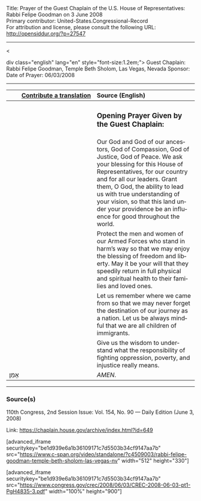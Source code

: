 <html>
<head></head>
<body>
Title: Prayer of the Guest Chaplain of the U.S. House of Representatives: Rabbi Felipe Goodman on 3 June 2008<br />
Primary contributor: United-States.Congressional-Record<br />
For attribution and license, please consult the following URL: <a href="http://opensiddur.org/?p=27547">http://opensiddur.org/?p=27547</a>
<p />
<hr />

&lt;

div class="english" lang="en" style="font-size:1.2em;">
Guest Chaplain: Rabbi Felipe Goodman, Temple Beth Sholom, Las Vegas, Nevada
Sponsor: 
Date of Prayer: 06/03/2008

<hr />

<table style="margin-left: auto;margin-right: auto;" class="draggable">
<thead><tr><th id="x" style="text-align: right;"><a href="/contributing/upload/">Contribute a translation</a></th><th style="text-align: left;">Source (English)</th></tr></thead>
<tbody>
<tr><td style="vertical-align:top;" width="46%">
<div class="liturgy" lang="he">

</span></div></td>
 
<td style="vertical-align:top;" width="53%">
<div class="english" lang="en">
<h3>Opening Prayer Given by the Guest Chaplain:</h3>
</div></td></tr>

<tr><td style="vertical-align:top;" width="46%">
<div class="liturgy" lang="he">

</span></div></td>
 
<td style="vertical-align:top;" width="53%">
<div class="english" lang="en">
Our God and God of our ancestors, 
God of Compassion, 
God of Justice, 
God of Peace. 
We ask your blessing 
for this House of Representatives, 
for our country 
and for all our leaders. 
Grant them, O God, 
the ability to lead us 
with true understanding 
of your vision, 
so that this land under your providence 
be an influence for good 
throughout the world. 
</div></td></tr>


<tr><td style="vertical-align:top;" width="46%">
<div class="liturgy" lang="he">

</span></div></td>
 
<td style="vertical-align:top;" width="53%">
<div class="english" lang="en">
Protect the men and women 
of our Armed Forces 
who stand in harm’s way 
so that we may enjoy the blessing 
of freedom 
and liberty. 
May it be your will that they speedily return 
in full physical and spiritual health 
to their families and loved ones.
</div></td></tr>


<tr><td style="vertical-align:top;" width="46%">
<div class="liturgy" lang="he">

</span></div></td>
 
<td style="vertical-align:top;" width="53%">
<div class="english" lang="en">
Let us remember where we came from 
so that we may never forget 
the destination of our journey 
as a nation. 
Let us be always mindful 
that we are all children of immigrants. 
</div></td></tr>


<tr><td style="vertical-align:top;" width="46%">
<div class="liturgy" lang="he">

</span></div></td>
 
<td style="vertical-align:top;" width="53%">
<div class="english" lang="en">
Give us the wisdom 
to understand 
what the responsibility 
of fighting oppression, 
poverty, 
and injustice really means. 
</div></td></tr>


<tr><td style="vertical-align:top;" width="46%">
<div class="liturgy" lang="he">
אָמֵן׃
</span></div></td>
 
<td style="vertical-align:top;" width="53%">
<div class="english" lang="en">
<em>AMEN</em>.
</div></td></tr>
</tbody></table>

<hr />

<h3>Source(s)</h3>

110th Congress, 2nd Session
Issue: Vol. 154, No. 90 — Daily Edition (June 3, 2008)

Link: <a href="https://chaplain.house.gov/archive/index.html?id=649">https://chaplain.house.gov/archive/index.html?id=649</a>

[advanced_iframe securitykey="be1d939e6a1b36109171c7d5503b34cf9147aa7b" src="https://www.c-span.org/video/standalone/?c4509003/rabbi-felipe-goodman-temple-beth-sholom-las-vegas-nv" width="512" height="330"]

[advanced_iframe securitykey="be1d939e6a1b36109171c7d5503b34cf9147aa7b" src="https://www.congress.gov/crec/2008/06/03/CREC-2008-06-03-pt1-PgH4835-3.pdf" width="100%" height="900"]
</body>
</html>